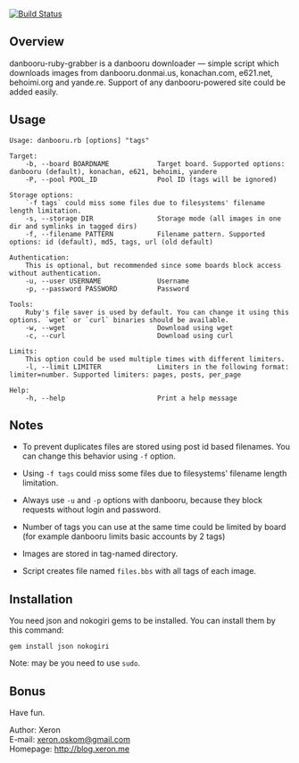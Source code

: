 [![Build Status](https://travis-ci.org/xeron/danbooru-ruby-grabber.svg?branch=master)](https://travis-ci.org/xeron/danbooru-ruby-grabber)

## Overview

danbooru-ruby-grabber is a danbooru downloader — simple script which downloads images from danbooru.donmai.us, konachan.com, e621.net, behoimi.org and yande.re. Support of any danbooru-powered site could be added easily.

## Usage

```
Usage: danbooru.rb [options] "tags"

Target:
    -b, --board BOARDNAME            Target board. Supported options: danbooru (default), konachan, e621, behoimi, yandere
    -P, --pool POOL_ID               Pool ID (tags will be ignored)

Storage options:
    `-f tags` could miss some files due to filesystems' filename length limitation.
    -s, --storage DIR                Storage mode (all images in one dir and symlinks in tagged dirs)
    -f, --filename PATTERN           Filename pattern. Supported options: id (default), md5, tags, url (old default)

Authentication:
    This is optional, but recommended since some boards block access without authentication.
    -u, --user USERNAME              Username
    -p, --password PASSWORD          Password

Tools:
    Ruby's file saver is used by default. You can change it using this options. `wget` or `curl` binaries should be available.
    -w, --wget                       Download using wget
    -c, --curl                       Download using curl

Limits:
    This option could be used multiple times with different limiters.
    -l, --limit LIMITER              Limiters in the following format: limiter=number. Supported limiters: pages, posts, per_page

Help:
    -h, --help                       Print a help message
```

## Notes

* To prevent duplicates files are stored using post id based filenames. You can change this behavior using `-f` option.

* Using `-f tags` could miss some files due to filesystems' filename length limitation.

* Always use `-u` and `-p` options with danbooru, because they block requests without login and password.

* Number of tags you can use at the same time could be limited by board (for example danbooru limits basic accounts by 2 tags)

* Images are stored in tag-named directory.

* Script creates file named `files.bbs` with all tags of each image.

## Installation

You need json and nokogiri gems to be installed. You can install them by this command:

`gem install json nokogiri`

Note: may be you need to use `sudo`.

## Bonus

Have fun.

Author: Xeron  
E-mail: xeron.oskom@gmail.com  
Homepage: http://blog.xeron.me

